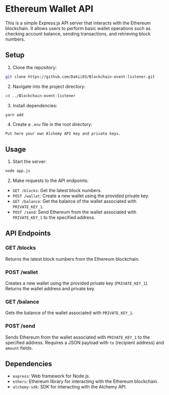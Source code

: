 # Ethereum Wallet API

This is a simple Express.js API server that interacts with the Ethereum blockchain. It allows users to perform basic wallet operations such as checking account balance, sending transactions, and retrieving block numbers.

## Setup

1. Clone the repository:

```bash
git clone https://github.com/Dakii03/Blockchain-event-listener.git
```

2. Navigate into the project directory:

```bash
cd ../Blockchain-event-listener
```

3. Install dependencies:

```bash
yarn add
```

4. Create a `.env` file in the root directory:

```plaintext
Put here your own Alchemy API key and private keys.
```

## Usage

1. Start the server:

```bash
node app.js
```

2. Make requests to the API endpoints:

- `GET /blocks`: Get the latest block numbers.
- `POST /wallet`: Create a new wallet using the provided private key.
- `GET /balance`: Get the balance of the wallet associated with `PRIVATE_KEY_1`.
- `POST /send`: Send Ethereum from the wallet associated with `PRIVATE_KEY_1` to the specified address.

## API Endpoints

### GET /blocks

Returns the latest block numbers from the Ethereum blockchain.

### POST /wallet

Creates a new wallet using the provided private key (`PRIVATE_KEY_1`). Returns the wallet address and private key.

### GET /balance

Gets the balance of the wallet associated with `PRIVATE_KEY_1`.

### POST /send

Sends Ethereum from the wallet associated with `PRIVATE_KEY_1` to the specified address. Requires a JSON payload with `to` (recipient address) and `amount` fields.

## Dependencies

- `express`: Web framework for Node.js.
- `ethers`: Ethereum library for interacting with the Ethereum blockchain.
- `alchemy-sdk`: SDK for interacting with the Alchemy API.
